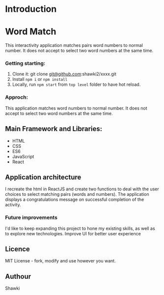 # Introduction

# Word Match


This interactivity application matches pairs word numbers to normal number. It does not accept to select two word numbers at the same time.

### Getting starting:

1. Clone it: git clone git@github.com:shawki2/xxxx.git
2. Install `npm i` or `npm install`
3. Locally, run `npm start` from `top level` folder to have hot reload.

### Approch:

This application matches word numbers to normal number. It does not accept to select two word numbers at the same time.

## Main Framework and Libraries:

- HTML
- CSS
- ES6
- JavaScript
- React

## Application architecture

I recreate the html in ReactJS and create two functions to deal with the user choices to select matching pairs (words and numbers).
The application displays a congratulations message on successful completion of the activity.
### Future improvements

I'd like to keep expanding this project to hone my existing skills, as well as to explore new technologies. Improve UI for better user experience

## Licence

MIT License - fork, modify and use however you want.

## Authour

Shawki
